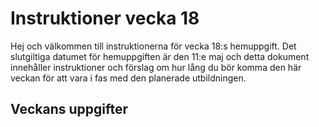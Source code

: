 # Instruktioner vecka 18
Hej och välkommen till instruktionerna för vecka 18:s hemuppgift.
Det slutgiltiga datumet för hemuppgiften är den 11:e maj och detta dokument 
innehåller instruktioner och förslag om hur lång du bör komma den här veckan
för att vara i fas med den planerade utbildningen.

## Veckans uppgifter
